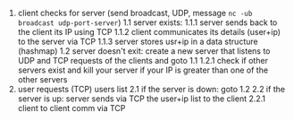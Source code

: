 1. client checks for server (send broadcast, UDP, message `nc -ub broadcast udp-port-server`)
1.1 server exists:
1.1.1 server sends back to the client its IP using TCP
1.1.2 client communicates its details (user+ip) to the server via TCP
1.1.3 server stores usr+ip in a data structure (hashmap)
1.2 server doesn't exit: create a new server that listens to UDP and TCP requests of the clients and goto 1.1
1.2.1 check if other servers exist and kill your server if your IP is greater than one of the other servers
2. user requests (TCP) users list
2.1 if the server is down: goto 1.2
2.2 if the server is up: server sends via TCP the user+ip list to the client
2.2.1 client to client comm via TCP
